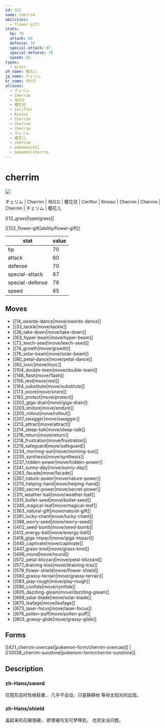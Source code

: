 ```yaml
---
id: 421
name: cherrim
abilities:
  - flower-gift
stats:
  hp: 70
  attack: 60
  defense: 70
  special-attack: 87
  special-defense: 78
  speed: 85
types:
  - grass
zh_name: 樱花儿
jp_name: チェリム
kr_name: 체리꼬
aliases:
  - チェリム
  - Cherrim
  - 체리꼬
  - 櫻花兒
  - Ceriflor
  - Kinoso
  - Cherrim
  - Cherrim
  - Cherrim
  - チェリム
  - 樱花儿
  - cherrim
  - pokemon/421
  - pokemon/cherrim
---
```

# cherrim

![](https://raw.githubusercontent.com/PokeAPI/sprites/master/sprites/pokemon/421.png)

チェリム | Cherrim | 체리꼬 | 櫻花兒 | Ceriflor | Kinoso | Cherrim | Cherrim | Cherrim | チェリム | 樱花儿

[[12_grass|type/grass]]

[[122_flower-gift|ability/flower-gift]]

|stat|value|
|---|---|
|hp|70|
|attack|60|
|defense|70|
|special-attack|87|
|special-defense|78|
|speed|85|


## Moves

- [[14_swords-dance|move/swords-dance]]
- [[33_tackle|move/tackle]]
- [[36_take-down|move/take-down]]
- [[63_hyper-beam|move/hyper-beam]]
- [[73_leech-seed|move/leech-seed]]
- [[74_growth|move/growth]]
- [[76_solar-beam|move/solar-beam]]
- [[80_petal-dance|move/petal-dance]]
- [[92_toxic|move/toxic]]
- [[104_double-team|move/double-team]]
- [[148_flash|move/flash]]
- [[156_rest|move/rest]]
- [[164_substitute|move/substitute]]
- [[173_snore|move/snore]]
- [[182_protect|move/protect]]
- [[202_giga-drain|move/giga-drain]]
- [[203_endure|move/endure]]
- [[205_rollout|move/rollout]]
- [[207_swagger|move/swagger]]
- [[213_attract|move/attract]]
- [[214_sleep-talk|move/sleep-talk]]
- [[216_return|move/return]]
- [[218_frustration|move/frustration]]
- [[219_safeguard|move/safeguard]]
- [[234_morning-sun|move/morning-sun]]
- [[235_synthesis|move/synthesis]]
- [[237_hidden-power|move/hidden-power]]
- [[241_sunny-day|move/sunny-day]]
- [[263_facade|move/facade]]
- [[267_nature-power|move/nature-power]]
- [[270_helping-hand|move/helping-hand]]
- [[290_secret-power|move/secret-power]]
- [[311_weather-ball|move/weather-ball]]
- [[331_bullet-seed|move/bullet-seed]]
- [[345_magical-leaf|move/magical-leaf]]
- [[363_natural-gift|move/natural-gift]]
- [[381_lucky-chant|move/lucky-chant]]
- [[388_worry-seed|move/worry-seed]]
- [[402_seed-bomb|move/seed-bomb]]
- [[412_energy-ball|move/energy-ball]]
- [[416_giga-impact|move/giga-impact]]
- [[445_captivate|move/captivate]]
- [[447_grass-knot|move/grass-knot]]
- [[496_round|move/round]]
- [[572_petal-blizzard|move/petal-blizzard]]
- [[577_draining-kiss|move/draining-kiss]]
- [[579_flower-shield|move/flower-shield]]
- [[580_grassy-terrain|move/grassy-terrain]]
- [[583_play-rough|move/play-rough]]
- [[590_confide|move/confide]]
- [[605_dazzling-gleam|move/dazzling-gleam]]
- [[669_solar-blade|move/solar-blade]]
- [[670_leafage|move/leafage]]
- [[673_laser-focus|move/laser-focus]]
- [[676_pollen-puff|move/pollen-puff]]
- [[803_grassy-glide|move/grassy-glide]]

## Forms



[[421_cherrim-overcast|pokemon-form/cherrim-overcast]] | [[10038_cherrim-sunshine|pokemon-form/cherrim-sunshine]]

## Description

### zh-Hans/sword

花苞形态时性格稳重，
几乎不会动，只是静静地
等待太阳光的出现。

### zh-Hans/shield

盖起来的花瓣很硬。
即使被鸟宝可梦啄到，
也完全没问题。

